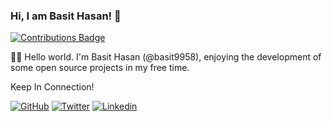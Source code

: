 ### Hi, I am Basit Hasan! 👋

[![Contributions Badge](https://badges.strrl.dev/contributions/all/basit9958?style=flat-square)](https://badges.strrl.dev)    

👷‍♂️ Hello world. I'm Basit Hasan (@basit9958), enjoying the development of some open source projects in my free time.

Keep In Connection!

[![GitHub](https://img.shields.io/github/followers/basit9958?logo=github&style=flat-square)](https://github.com/strrl)
[![Twitter](https://img.shields.io/twitter/follow/basitwt?logo=twitter&style=flat-square)](https://twitter.com/basitwt)
[![Linkedin](https://img.shields.io/twitter/follow/basit?logo=linkedin&style=flat-square)](https://www.linkedin.com/in/basit-hasan/)


